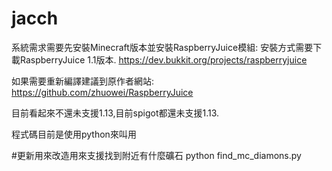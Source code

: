 # jacch
系統需求需要先安裝Minecraft版本並安裝RaspberryJuice模組:
安裝方式需要下載RaspberryJuice 1.1版本.
https://dev.bukkit.org/projects/raspberryjuice

如果需要重新編譯建議到原作者網站:
https://github.com/zhuowei/RaspberryJuice

目前看起來不還未支援1.13,目前spigot都還未支援1.13.

程式碼目前是使用python來叫用

#更新用來改造用來支援找到附近有什麼礦石
python find_mc_diamons.py

